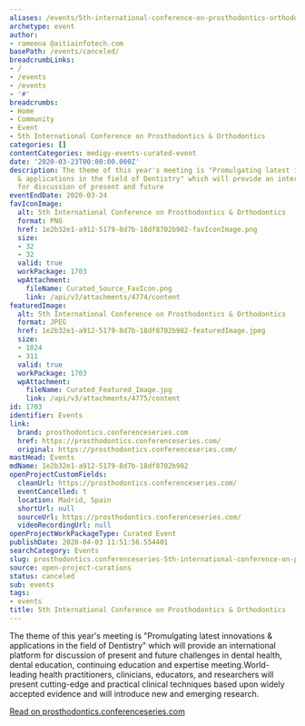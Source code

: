 ```yaml
---
aliases: /events/5th-international-conference-on-prosthodontics-orthodontics
archetype: event
author:
- rameena @aitiainfotech.com
basePath: /events/canceled/
breadcrumbLinks:
- /
- /events
- /events
- '#'
breadcrumbs:
- Home
- Community
- Event
- 5th International Conference on Prosthodontics & Orthodontics
categories: []
contentCategories: medigy-events-curated-event
date: '2020-03-23T00:00:00.000Z'
description: The theme of this year's meeting is "Promulgating latest innovations
  & applications in the field of Dentistry" which will provide an international platform
  for discussion of present and future
eventEndDate: 2020-03-24
favIconImage:
  alt: 5th International Conference on Prosthodontics & Orthodontics
  format: PNG
  href: 1e2b32e1-a912-5179-8d7b-18df8702b982-favIconImage.png
  size:
  - 32
  - 32
  valid: true
  workPackage: 1703
  wpAttachment:
    fileName: Curated_Source_FavIcon.png
    link: /api/v3/attachments/4774/content
featuredImage:
  alt: 5th International Conference on Prosthodontics & Orthodontics
  format: JPEG
  href: 1e2b32e1-a912-5179-8d7b-18df8702b982-featuredImage.jpeg
  size:
  - 1024
  - 311
  valid: true
  workPackage: 1703
  wpAttachment:
    fileName: Curated_Featured_Image.jpg
    link: /api/v3/attachments/4775/content
id: 1703
identifier: Events
link:
  brand: prosthodontics.conferenceseries.com
  href: https://prosthodontics.conferenceseries.com/
  original: https://prosthodontics.conferenceseries.com/
mastHead: Events
mdName: 1e2b32e1-a912-5179-8d7b-18df8702b982
openProjectCustomFields:
  cleanUrl: https://prosthodontics.conferenceseries.com/
  eventCancelled: t
  location: Madrid, Spain
  shortUrl: null
  sourceUrl: https://prosthodontics.conferenceseries.com/
  videoRecordingUrl: null
openProjectWorkPackageType: Curated Event
publishDate: 2020-04-03 11:51:56.554401
searchCategory: Events
slug: prosthodontics.conferenceseries-5th-international-conference-on-prosthodontics-orthodontics
source: open-project-curations
status: canceled
sub: events
tags:
- events
title: 5th International Conference on Prosthodontics & Orthodontics
---
```


The theme of this year&#39;s meeting is &quot;Promulgating latest innovations &amp; applications in the field of Dentistry&quot; which will provide an international platform for discussion of present and future challenges in dental health, dental education, continuing education and expertise meeting.World-leading health practitioners, clinicians, educators, and researchers will present cutting-edge and practical clinical techniques based upon widely accepted evidence and will introduce new and emerging research.  
  
[Read on prosthodontics.conferenceseries.com](https://prosthodontics.conferenceseries.com/)